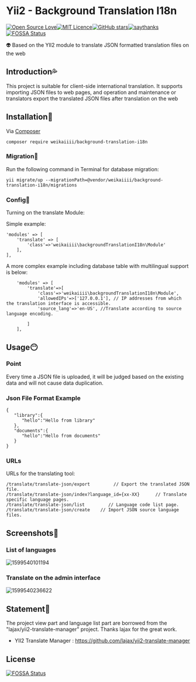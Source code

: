 # Yii2 - Background Translation I18n

[![Open Source Love](https://badges.frapsoft.com/os/v3/open-source.svg?v=103)](https://github.com/weikaiiii/background-translation-i18n)[![MIT Licence](https://badges.frapsoft.com/os/mit/mit.svg?v=103)](https://opensource.org/licenses/mit-license.php)[![GitHub stars](https://img.shields.io/github/stars/Kay-Wei/background-translation-i18n.svg?style=social&label=Star&maxAge=2592000)](https://github.com/weikaiiii/background-translation-i18n)[![saythanks](https://img.shields.io/badge/say-thanks-ff69b4.svg)](https://saythanks.io/to/kennethreitz)
[![FOSSA Status](https://app.fossa.com/api/projects/git%2Bgithub.com%2FKay-Wei%2Fbackground-translation-i18n.svg?type=shield)](https://app.fossa.com/projects/git%2Bgithub.com%2FKay-Wei%2Fbackground-translation-i18n?ref=badge_shield)


:alien: Based on the YII2 module to translate JSON formatted translation files on the web

## Introduction:sweat_drops:

This project is suitable for client-side international translation. It supports importing JSON files to web pages, and operation and maintenance or translators export the translated JSON files after translation on the web

## Installation:green_heart:

Via [Composer](http://getcomposer.org/download/)

```
composer require weikaiiii/background-translation-i18n
```

### Migration:purple_heart:

Run the following command in Terminal for database migration:

```
yii migrate/up --migrationPath=@vendor/weikaiiii/background-translation-i18n/migrations
```

### Config:heartbeat:

Turning on the translate Module:

Simple example:

```
'modules' => [
    'translate' => [
        'class'=>'weikaiiii\backgroundTranslationI18n\Module'
    ],
],
```

A more complex example including database table with multilingual support is below:

```
    'modules' => [
        'translate'=>[
            'class'=>'weikaiiii\backgroundTranslationI18n\Module',
            'allowedIPs'=>['127.0.0.1'], // IP addresses from which the translation interface is accessible.
            'source_lang'=>'en-US', //Translate according to source language encoding.

        ]
    ],
```



## Usage:no_mouth:
### Point
Every time a JSON file is uploaded, it will be judged based on the existing data and will not cause data duplication.

### Json File Format Example
```
{
   "library":{
      "hello":"Hello from library"
   },
   "documents":{
      "hello":"Hello from documents"
   }
}
```
### URLs

URLs for the translating tool:

```
/translate/translate-json/export         // Export the translated JSON file.
/translate/translate-json/index?language_id={xx-XX}      // Translate specific language pages.
/translate/translate-json/list         // Language code list page.
/translate/translate-json/create    // Import JSON source language files.
```



## Screenshots:chicken:

### List of languages

![1599540101194](https://s1.ax1x.com/2020/09/08/wMc1hD.md.png)

### Translate on the admin interface

![1599540236622](https://s1.ax1x.com/2020/09/08/wMcNnI.md.png)

## Statement:love_letter:

The project view part and language list part are borrowed from the "lajax/yii2-translate-manager" project. Thanks lajax for the great work.

- YII2 Translate Manager : https://github.com/lajax/yii2-translate-manager



## License
[![FOSSA Status](https://app.fossa.com/api/projects/git%2Bgithub.com%2FKay-Wei%2Fbackground-translation-i18n.svg?type=large)](https://app.fossa.com/projects/git%2Bgithub.com%2FKay-Wei%2Fbackground-translation-i18n?ref=badge_large)